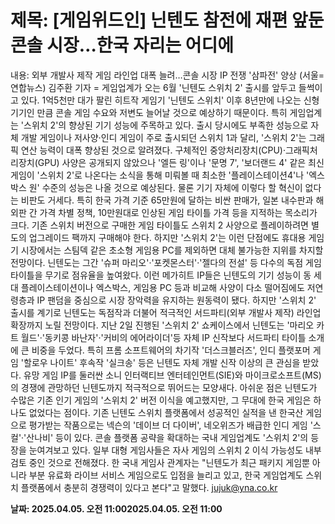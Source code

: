 # **제목: [게임위드인] 닌텐도 참전에 재편 앞둔 콘솔 시장…한국 자리는 어디에**

  내용: 외부 개발사 제작 게임 라인업 대폭 늘려…콘솔 시장 IP 전쟁 '삼파전' 양상    (서울=연합뉴스) 김주환 기자 = 게임업계가 오는 6월 '닌텐도 스위치 2' 출시를 앞두고 들썩이고 있다.    1억5천만 대가 팔린 히트작 게임기 '닌텐도 스위치' 이후 8년만에 나오는 신형 기기인 만큼 콘솔 게임 수요와 저변도 늘어날 것으로 예상하기 때문이다.    특히 게임업계는 '스위치 2'의 향상된 기기 성능에 주목하고 있다.    출시 당시에도 부족한 성능으로 자체 개발 게임이나 저사양·인디 게임이 주로 출시되던 스위치 1과 달리, '스위치 2'는 그래픽 연산 능력이 대폭 향상된 것으로 알려졌다.     구체적인 중앙처리장치(CPU)·그래픽처리장치(GPU) 사양은 공개되지 않았으나 '엘든 링'이나 '문명 7', '보더랜드 4' 같은 최신 게임이 '스위치 2'로 나온다는 소식을 통해 미뤄볼 때 최소한 '플레이스테이션4'나 '엑스박스 원' 수준의 성능은 나올 것으로 예상된다.    물론 기기 자체에 이렇다 할 혁신이 없다는 비판도 거세다.    특히 한국 가격 기준 65만원에 달하는 비싼 판매가, 일본 내수판과 해외판 간 가격 차별 정책, 10만원대로 인상된 게임 타이틀 가격 등을 지적하는 목소리가 크다.    기존 스위치 버전으로 구매한 게임 타이틀도 스위치 2 사양으로 플레이하려면 별도의 업그레이드 팩까지 구매해야 한다.    하지만 '스위치 2'는 이런 단점에도 휴대용 게임기 시장에서는 스팀덱 같은 초소형 게임용 PC를 제외하면 대체 불가능한 지위를 차지할 전망이다.    닌텐도는 그간 '슈퍼 마리오'·'포켓몬스터'·'젤다의 전설' 등 다수의 독점 게임 타이틀을 무기로 점유율을 높여왔다.    이런 메가히트 IP들은 닌텐도의 기기 성능이 동 세대 플레이스테이션이나 엑스박스, 게임용 PC 등과 비교해 사양이 다소 떨어짐에도 저연령층과 IP 팬덤을 중심으로 시장 장악력을 유지하는 원동력이 됐다.    하지만 '스위치 2' 출시를 계기로 닌텐도는 독점작과 더불어 적극적인 서드파티(외부 개발사 제작) 라인업 확장까지 노릴 전망이다.    지난 2일 진행된 '스위치 2' 쇼케이스에서 닌텐도는 '마리오 카트 월드'·'동키콩 바난자'·'커비의 에어라이더'등 자체 IP 신작보다 서드파티 타이틀 소개에 큰 비중을 두었다.    특히 프롬 소프트웨어의 차기작 '더스크블러즈', 인디 플랫포머 게임 '할로우 나이트' 후속작 '실크송' 등은 닌텐도 자체 개발 신작 이상의 큰 관심을 받았다.    유망 게임 IP를 둘러싼 소니 인터랙티브 엔터테인먼트(SIE)와 마이크로소프트(MS)의 경쟁에 관망하던 닌텐도까지 적극적으로 뛰어드는 모양새다.    아쉬운 점은 닌텐도가 수많은 기존 인기 게임의 '스위치 2' 버전 이식을 예고했지만, 그 무대에 한국 게임은 하나도 없었다는 점이다.    기존 닌텐도 스위치 플랫폼에서 성공적인 실적을 낸 한국산 게임으로 평가받는 작품으로는 넥슨의 '데이브 더 다이버', 네오위즈가 배급한 인디 게임 '스컬'·'산나비' 등이 있다.    콘솔 플랫폼 공략을 확대하는 국내 게임업계도 '스위치 2'의 등장을 눈여겨보고 있다.     일부 대형 게임사들은 자사 게임의 스위치 2 이식 가능성도 내부 검토 중인 것으로 전해졌다.    한 국내 게임사 관계자는 "닌텐도가 최근 패키지 게임뿐 아니라 부분 유료화 라이브 서비스 게임으로도 입점을 늘리고 있고, 한국 게임업계도 스위치 플랫폼에서 충분히 경쟁력이 있다고 본다"고 말했다.    jujuk@yna.co.kr

  **날짜: 2025.04.05. 오전 11:002025.04.05. 오전 11:00**